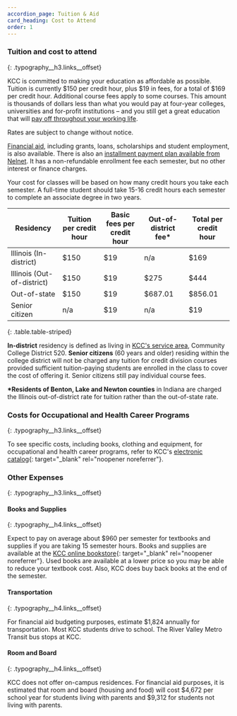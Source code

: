 ```yaml
---
accordion_page: Tuition & Aid
card_heading: Cost to Attend
order: 1
---
```

### Tuition and cost to attend
{: .typography__h3.links__offset}

KCC is committed to making your education as affordable as possible. Tuition is currently $150 per credit hour, plus $19 in fees, for a total of $169 per credit hour. Additional course fees apply to some courses. This amount is thousands of dollars less than what you would pay at four-year colleges, universities and for-profit institutions – and you still get a great education that will [pay off throughout your working life](https://news.kcc.edu/archive/2021/10/01/study-affirms-earnings-bump-for-community-college-grads/).&nbsp;

Rates are subject to change without notice.

[Financial aid](./financial-aid/), including grants, loans, scholarships and student employment, is also available. There is also an [installment payment plan available from Nelnet](https://www.kcc.edu/tuition-and-aid/#tuition-payment-and-deadlines). It has a non-refundable enrollment fee each semester, but no other interest or finance charges.

Your cost for classes will be based on how many credit hours you take each semester. A full-time student should take 15-16 credit hours each semester to complete an associate degree in two years.

| Residency | Tuition per credit hour | Basic fees per credit hour | Out-of-district fee\* | Total per credit hour |
| --- | --- | --- | --- | --- |
| Illinois (In-district) | $150 | $19 | n/a | $169 |
| Illinois (Out-of-district) | $150 | $19 | $275 | $444 |
| Out-of-state | $150 | $19 | $687.01 | $856.01 |
| Senior citizen | n/a | $19 | n/a | $19 |
{: .table.table-striped}

**In-district** residency is defined as living in [KCC's service area](../about/#service-area-and-residency), Community College District 520.&nbsp;**Senior citizens** (60 years and older) residing within the college district will not be charged any tuition for credit division courses provided sufficient tuition-paying students are enrolled in the class to cover the cost of offering it. Senior citizens still pay individual course fees.

**\*Residents of Benton, Lake and Newton counties** in Indiana are charged the Illinois out-of-district rate for tuition rather than the out-of-state rate.

<div class="card p-1 mb-3"><script type="text/javascript" src="https://form.jotform.com/jsform/201115733387149"></script></div>

### Costs for Occupational and Health Career Programs
{: .typography__h3.links__offset}

To see specific costs, including books, clothing and equipment, for occupational and health career programs, refer to KCC's [electronic catalog](https://kcc.smartcatalogiq.com/current/Academic-Catalog/Programs-of-Study-by-Area/General-information-and-electives/Info-on-Occupational-Programs){: target="_blank" rel="noopener noreferrer"}.

### Other Expenses
{: .typography__h3.links__offset}

#### Books and Supplies
{: .typography__h4.links__offset}

Expect to pay on average about $960 per semester for textbooks and supplies if you are taking 15 semester hours. Books and supplies are available at the [KCC online bookstore](http://books.kcc.edu/){: target="_blank" rel="noopener noreferrer"}. Used books are available at a lower price so you may be able to reduce your textbook cost. Also, KCC does buy back books at the end of the semester.

#### Transportation
{: .typography__h4.links__offset}

For financial aid budgeting purposes, estimate $1,824 annually for transportation. Most KCC students drive to school. The River Valley Metro Transit bus stops at KCC.

#### Room and Board
{: .typography__h4.links__offset}

KCC does not offer on-campus residences. For financial aid purposes, it is estimated that room and board (housing and food) will cost $4,672 per school year for students living with parents and $9,312 for students not living with parents.​